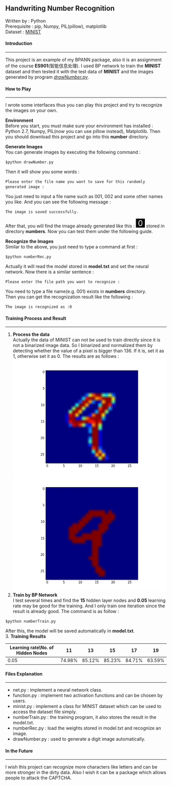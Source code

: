 ## Handwriting Number Recognition

Written by : Python  
Prerequisite : pip, Numpy, PIL(pillow), matplotlib  
Dataset : [MINIST](http://http://yann.lecun.com/exdb/mnist/)

#### Introduction
---
This project is an example of my BPANN package, also it is an assignment of the course **ES901**(智能信息处理). I used BP network to train the **MINIST** dataset and then tested it with the test data of **MINIST** and the images generated by program [*drawNumber.py*](#).

#### How to Play

---
I wrote some interfaces thus you can play this project and try to recognize the images on your own.  

**Environment**  
Before you start, you must make sure your environment has installed : Python 2.7, Numpy, PIL(now you can use pillow instead), Matplotlib. Then you should download this project and go into this **number** directory.   

**Generate Images**  
You can generate images by executing the following command :
```shell
$python drawNumber.py
```
Then it will show you some words :
```shell
Please enter the file name you want to save for this randomly generated image :
```
You just need to input a file name such as 001, 002 and some other names you like. And you can see the following message :  
```shell
The image is saved successfully.
```
After that, you will find the image already generated like this :  ![image](https://raw.githubusercontent.com/rozentill/BPANN/master/example/number/numbers/002.jpg)
stored in directory **numbers**. Now you can test them under the following guide.

**Recognize the Images**  
Similar to the above, you just need to type a command at first :
```shell
$python numberRec.py
```
Actually it will read the model stored in **model.txt** and set the neural network.
Now there is a similar sentence :
```shell
Please enter the file path you want to recognize :
```
You need to type a file name(e.g. 001) exists in **numbers** directory.  
Then you can get the recognization result like the following :
```shell
The image is recognized as :0
```

#### Training Process and Result
---
1. **Process the data**  
Actually the data of MINIST can not be used to train directly since it is not a binarized image data. So I binarized and normalized them by detecting whether the value of a pixel is bigger than 136. If it is, set it as 1, otherwise set it as 0. The results are as follows :  
![image](https://raw.githubusercontent.com/rozentill/BPANN/master/example/number/handwriting/train_gray.png)
![image](https://raw.githubusercontent.com/rozentill/BPANN/master/example/number/handwriting/train_binary.png)  
2. **Train by BP Network**  
I test several times and find the **15** hidden layer nodes and **0.05** learning rate may be good for the training. And I only train one iteration since the result is already good. The command is as follow :
```shell
$python numberTrain.py
```
After this, the model will be saved automatically in **model.txt**.  
3. **Training Results**  

Learning rate\No. of Hidden Nodes | 11 | 13 | 15 | 17 | 19
---|---|---|---|---|---
0.05 | 74.98% | 85.12% | 85.23% | 84.71% | 63.59%

#### Files Explanation
---
- net.py : implement a neural network class.
- function.py : implement two activation functions and can be chosen by users.
- minist.py : implement a class for MINIST dataset which can be used to access the dataset file simply.
- numberTrain.py : the training program, it also stores the result in the model.txt.
- numberRec.py : load the weights stored in model.txt and recognize an image.
- drawNumber.py : used to generate a digit image automatically.

#### In the Future
---
I wish this project can recognize more characters like letters and can be more stronger in the dirty data. Also I wish it can be a package which allows people to attack the CAPTCHA.
